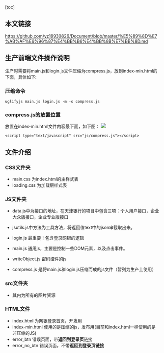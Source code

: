 [toc]
## 本文链接

https://github.com/yz19930826/Document/blob/master/%E5%89%8D%E7%AB%AF%E6%96%87%E4%BB%B6%E4%BB%8B%E7%BB%8D.md

## 生产前端文件操作说明
生产时需要将main.js和login.js文件压缩为compress.js，放到index-min.html的下面，具体如下:

### 压缩命令
```
uglifyjs main.js login.js -m -o compress.js
```

### compress.js的放置位置
放置在index-min.html文件内容最下面，如下图：
![](http://p1hy9syru.bkt.clouddn.com/18-4-4/61028573.jpg)
```
<script type="text/javascript" src="js/compress.js"></script>
```



## 文件介绍
### CSS文件夹
- main.css 为index.html的主样式表
- loading.css 为加载层样式表

### JS文件夹
- data.js中为接口的地址，在天津银行的项目中包含三项：个人用户接口，企业大众版接口，企业专业版接口
- jsutils.js中方法为工具方法，将返回值text中的json串截取出来。
- login.js 最重要！包含登录网银的逻辑
- main.js 通用js，主要是控制一些DOM元素，以及点击事件。
- writeObject.js 密码控件的js

- compress.js 是将main.js和login.js压缩而成的js文件（暂列为生产上使用）


### src文件夹
- 其内为所有的图片资源

### HTML文件
- index.html 为网银登录首页，开发用
- index-min.html 使用的是压缩的js，发布用(目前和index.html一样使用的是非压缩的JS)
- error_btn 错误页面，带**返回到登录页**链接
- error_no_btn 错误页面，不带**返回到登录页链接**

